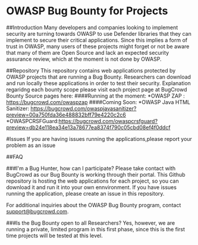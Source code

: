 # OWASP Bug Bounty for Projects

##Introduction
Many developers and companies looking to implement security are turning towards OWASP to use Defender libraries that they can implement to secure their critical applications. Since this implies a form of trust in OWASP, many users of these projects might forget or not be aware that many of them are Open Source and lack an expected security assurance review, which at the moment is not done by OWASP.

##Repository
This repository contains web applications protected by OWASP projects that are running a Bug Bounty.
Researchers can download and run locally these applications in order to test their security.
Explanation regaridng each bounty scope please visit each project page at BugCrowd Bounty Source pages here:
####Running at the moment:
*OWASP ZAP : https://bugcrowd.com/owaspzap
####Coming Soon:
*OWASP Java HTML Sanitizer: https://bugcrowd.com/owaspjavasanitizer?preview=00a750fda36e488832bff79e4220c2c6
*OWASPCRSFGuard:https://bugcrowd.com/owaspcrsfguard?preview=db24e118ea34e13a78677ea8374f790c05cbd08ef4f0ddcf

#Issues
If you are having issues running the applications,please report your problem as an issue 

##FAQ

###I'm a Bug Hunter, how can I participate?
Please take contact with BugCrowd as our Bug Bounty is working through their portal.
This Github repository is hosting the web applications for each project, so you can download it and run it into your own ennvironment. If you have issues running the application, please create an issue in this repository.

For additional inquiries about the OWASP Bug Bounty program, contact support@bugcrowd.com.

###Is the Bug Bounty open to all Researchers?
Yes, however, we are running a private, limited program in this first phase, since this is the first time projects will be tested at this level.
